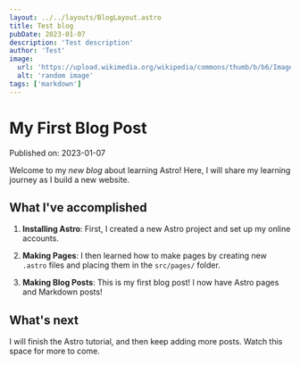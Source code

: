 ```yaml
---
layout: ../../layouts/BlogLayout.astro
title: Test blog
pubDate: 2023-01-07
description: 'Test description'
author: 'Test'
image:
  url: 'https://upload.wikimedia.org/wikipedia/commons/thumb/b/b6/Image_created_with_a_mobile_phone.png/220px-Image_created_with_a_mobile_phone.png'
  alt: 'random image'
tags: ['markdown']
---
```


# My First Blog Post

Published on: 2023-01-07

Welcome to my _new blog_ about learning Astro! Here, I will share my learning journey as I build a new website.

## What I've accomplished

1. **Installing Astro**: First, I created a new Astro project and set up my online accounts.

2. **Making Pages**: I then learned how to make pages by creating new `.astro` files and placing them in the `src/pages/` folder.

3. **Making Blog Posts**: This is my first blog post! I now have Astro pages and Markdown posts!

## What's next

I will finish the Astro tutorial, and then keep adding more posts. Watch this space for more to come.
